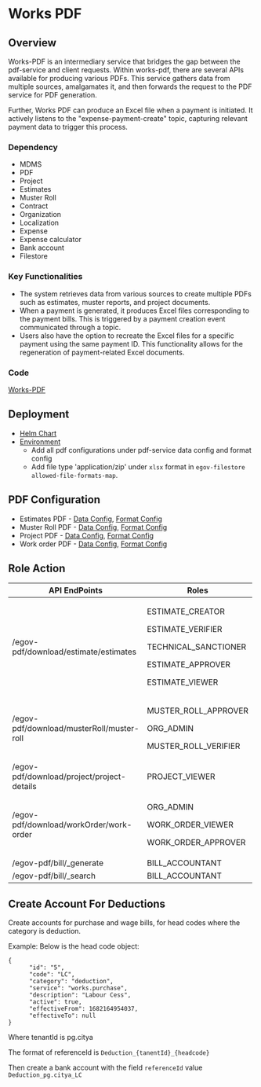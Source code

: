 # Works PDF

## Overview

Works-PDF is an intermediary service that bridges the gap between the pdf-service and client requests. Within works-pdf, there are several APIs available for producing various PDFs. This service gathers data from multiple sources, amalgamates it, and then forwards the request to the PDF service for PDF generation.

Further, Works PDF can produce an Excel file when a payment is initiated. It actively listens to the "expense-payment-create" topic, capturing relevant payment data to trigger this process.

### Dependency&#x20;

* MDMS
* PDF
* Project
* Estimates
* Muster Roll&#x20;
* Contract
* Organization
* Localization
* Expense
* Expense calculator
* Bank account
* Filestore

### Key Functionalities

* The system retrieves data from various sources to create multiple PDFs such as estimates, muster reports, and project documents.
* When a payment is generated, it produces Excel files corresponding to the payment bills. This is triggered by a payment creation event communicated through a topic.
* Users also have the option to recreate the Excel files for a specific payment using the same payment ID. This functionality allows for the regeneration of payment-related Excel documents.

### Code

[Works-PDF](https://github.com/egovernments/DIGIT-Works/tree/master/utilities/works-pdf)

## Deployment

* [Helm Chart](https://github.com/egovernments/DIGIT-DevOps/tree/digit-works/deploy-as-code/helm/charts/digit-works/utilities/works-pdf)
* [Environment](https://github.com/egovernments/DIGIT-DevOps/blob/digit-works/deploy-as-code/helm/environments/works-dev.yaml)&#x20;
  * Add all pdf configurations under pdf-service data config and format config
  * Add file type 'application/zip' under `xlsx` format in `egov-filestore` `allowed-file-formats-map`.

## PDF Configuration

* Estimates PDF - [Data Config](https://github.com/egovernments/works-configs/blob/UAT/pdf-service/data-config/estimate.json), [Format Config](https://github.com/egovernments/works-configs/blob/UAT/pdf-service/format-config/estimate.json)
* Muster Roll PDF - [Data Config](https://github.com/egovernments/works-configs/blob/UAT/pdf-service/data-config/nominal-muster-roll.json), [Format Config](https://github.com/egovernments/works-configs/blob/UAT/pdf-service/format-config/nominal-muster-roll.json)
* Project PDF - [Data Config](https://github.com/egovernments/works-configs/blob/UAT/pdf-service/data-config/project-detail.json), [Format Config](https://github.com/egovernments/works-configs/blob/UAT/pdf-service/format-config/project-detail.json)
* Work order PDF - [Data Config](https://github.com/egovernments/works-configs/blob/UAT/pdf-service/data-config/work-order.json), [Format Config](https://github.com/egovernments/works-configs/blob/UAT/pdf-service/format-config/work-order.json)

## Role Action&#x20;

<table><thead><tr><th width="222.33333333333331">API EndPoints</th><th>Roles</th></tr></thead><tbody><tr><td>/egov-pdf/download/estimate/estimates</td><td><p>ESTIMATE_CREATOR</p><p>ESTIMATE_VERIFIER</p><p>TECHNICAL_SANCTIONER</p><p>ESTIMATE_APPROVER</p><p>ESTIMATE_VIEWER</p></td></tr><tr><td>/egov-pdf/download/musterRoll/muster-roll</td><td><p>MUSTER_ROLL_APPROVER</p><p>ORG_ADMIN</p><p>MUSTER_ROLL_VERIFIER</p></td></tr><tr><td>/egov-pdf/download/project/project-details</td><td>PROJECT_VIEWER</td></tr><tr><td>/egov-pdf/download/workOrder/work-order</td><td><p>ORG_ADMIN</p><p>WORK_ORDER_VIEWER</p><p>WORK_ORDER_APPROVER</p></td></tr><tr><td>/egov-pdf/bill/_generate</td><td>BILL_ACCOUNTANT</td></tr><tr><td>/egov-pdf/bill/_search</td><td>BILL_ACCOUNTANT</td></tr></tbody></table>

## Create Account For Deductions

Create accounts for purchase and wage bills, for head codes where the category is deduction.&#x20;

Example: Below is the head code object:

```
{
      "id": "5",
      "code": "LC",
      "category": "deduction",
      "service": "works.purchase",
      "description": "Labour Cess",
      "active": true,
      "effectiveFrom": 1682164954037,
      "effectiveTo": null
}
```

Where tenantId is pg.citya

The format of referenceId is `Deduction_{tanentId}_{headcode}`

Then create a bank account with the field `referenceId` value `Deduction_pg.citya_LC`
